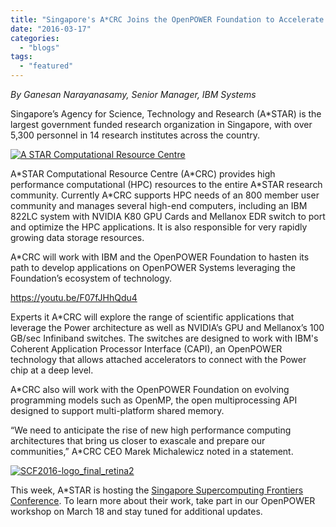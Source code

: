 ```yaml
---
title: "Singapore's A*CRC Joins the OpenPOWER Foundation to Accelerate HPC Research"
date: "2016-03-17"
categories: 
  - "blogs"
tags: 
  - "featured"
---
```


_By Ganesan Narayanasamy, Senior Manager, IBM Systems_

Singapore’s Agency for Science, Technology and Research (A\*STAR) is the largest government funded research organization in Singapore, with over 5,300 personnel in 14 research institutes across the country.

[![A STAR Computational Resource Centre](images/A-STAR-Computational-Resource-Centre.png)](https://openpowerfoundation.org/wp-content/uploads/2016/03/A-STAR-Computational-Resource-Centre.png)

A\*STAR Computational Resource Centre (A\*CRC) provides high performance computational (HPC) resources to the entire A\*STAR research community. Currently A\*CRC supports HPC needs of an 800 member user community and manages several high-end computers, including an IBM 822LC system with NVIDIA K80 GPU Cards and Mellanox EDR switch to port and optimize the HPC applications. It is also responsible for very rapidly growing data storage resources.

A\*CRC will work with IBM and the OpenPOWER Foundation to hasten its path to develop applications on OpenPOWER Systems leveraging the Foundation’s ecosystem of technology.

https://youtu.be/F07fJHhQdu4

Experts it A\*CRC will explore the range of scientific applications that leverage the Power architecture as well as NVIDIA’s GPU and Mellanox’s 100 GB/sec Infiniband switches. The switches are designed to work with IBM's Coherent Application Processor Interface (CAPI), an OpenPOWER technology that allows attached accelerators to connect with the Power chip at a deep level.

A\*CRC also will work with the OpenPOWER Foundation on evolving programming models such as OpenMP, the open multiprocessing API designed to support multi-platform shared memory.

“We need to anticipate the rise of new high performance computing architectures that bring us closer to exascale and prepare our communities,” A\*CRC CEO Marek Michalewicz noted in a statement.

[![SCF2016-logo_final_retina2](images/SCF2016-logo_final_retina2-300x129.png)](https://openpowerfoundation.org/wp-content/uploads/2016/03/SCF2016-logo_final_retina2.png)

This week, A\*STAR is hosting the [Singapore Supercomputing Frontiers Conference](http://supercomputingfrontiers.com/2016/). To learn more about their work, take part in our OpenPOWER workshop on March 18 and stay tuned for additional updates.

